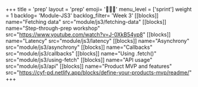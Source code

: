 +++
title = 'prep'
layout = 'prep'
emoji= '🧑🏿‍💻'
menu_level = ['sprint']
weight = 1
backlog= 'Module-JS3'
backlog_filter= 'Week 3'
[[blocks]]
name="Fetching data"
src="module/js3/fetching-data"
[[blocks]]
name="Step-through-prep workshop"
src="https://www.youtube.com/watch?v=J-0XkB54yp8"
[[blocks]]
name="Latency"
src="module/js3/latency"
[[blocks]]
name="Asynchrony"
src="module/js3/asynchrony"
[[blocks]]
name="Callbacks"
src="module/js3/callbacks"
[[blocks]]
name="Using .fetch()"
src="module/js3/using-fetch"
[[blocks]]
name="API usage"
src="module/js3/api"
[[blocks]]
name="Product MVP and features"
src="https://cyf-pd.netlify.app/blocks/define-your-products-mvp/readme/"
+++
